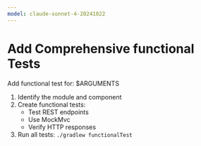 ```yaml
---
model: claude-sonnet-4-20241022
---
```


# Add Comprehensive functional Tests

Add functional test for: $ARGUMENTS

1. Identify the module and component
2. Create functional tests:
    - Test REST endpoints
    - Use MockMvc
    - Verify HTTP responses
3. Run all tests: `./gradlew functionalTest`